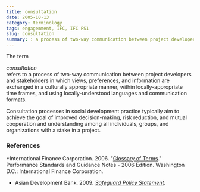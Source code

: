 ```yaml
---
title: consultation
date: 2005-10-13
category: terminology
tags: engagemment, IFC, IFC PS1
slug: consultation
summary: : a process of two-way communication between project developers and stakeholders in which views, preferences, and information are exchanged in a culturally appropriate manner, within locally-appropriate time frames, and using locally-understood languages and communication formats
---
```


The term <em><dt>consultation</dt></em> refers to a process of two-way communication between project developers and stakeholders in which views, preferences, and information are exchanged in a culturally appropriate manner, within locally-appropriate time frames, and using locally-understood languages and communication formats.

Consultation processes in social development practice typically aim to achieve the goal of improved decision-making, risk reduction, and mutual cooperation and understanding among all individuals, groups, and organizations with a stake in a project.

### References

*International Finance Corporation. 2006. "[Glossary of Terms](http://www.ifc.org/wps/wcm/connect/9a9464804885598c8364d36a6515bb18/Glossary%2Bof%2BTerms.pdf?MOD=AJPERES&attachment=true&id=1322803900995)." Performance Standards and Guidance Notes - 2006 Edition. Washington D.C.: International Finance Corporation.
* Asian Development Bank. 2009. *[Safeguard Policy Statement](http://www.adb.org/sites/default/files/institutional-document/32056/safeguard-policy-statement-june2009.pdf)*.
